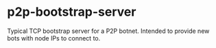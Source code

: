 # p2p-bootstrap-server
Typical TCP bootstrap server for a P2P botnet. Intended to provide new bots with node IPs to connect to.
